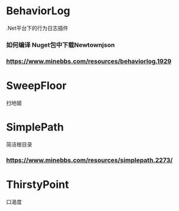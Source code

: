 # BehaviorLog
.Net平台下的行为日志插件
### 如何编译 Nuget包中下载Newtownjson
### https://www.minebbs.com/resources/behaviorlog.1929
# SweepFloor
扫地姬
# SimplePath
简洁根目录
### https://www.minebbs.com/resources/simplepath.2273/
# ThirstyPoint
口渴度
